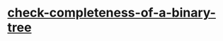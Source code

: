 # [check-completeness-of-a-binary-tree](https://leetcode-cn.com/problems/check-completeness-of-a-binary-tree)
